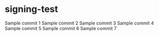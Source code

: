 # signing-test

Sample commit 1
Sample commit 2
Sample commit 3
Sample commit 4
Sample commit 5
Sample commit 6
Sample commit 7